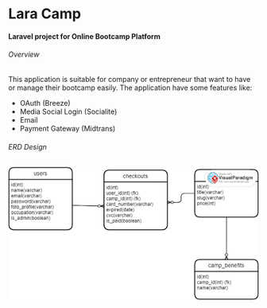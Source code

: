 # Lara Camp

#### Laravel project for Online Bootcamp Platform


###### Overview

This application is suitable for company or entrepreneur that want to have or manage  their bootcamp easily. The application have some features like:

* OAuth (Breeze)
* Media Social Login (Socialite)
* Email
* Payment Gateway (Midtrans)


###### ERD Design

![1676352067030](image/README/1676352067030.png)
